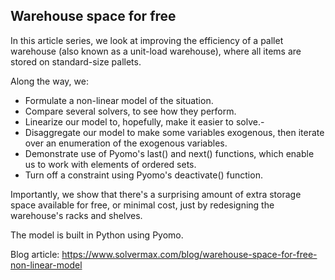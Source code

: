 ## Warehouse space for free
In this article series, we look at improving the efficiency of a pallet warehouse (also known as a unit-load warehouse), where all items are stored on standard-size pallets.

Along the way, we:

- Formulate a non-linear model of the situation.
- Compare several solvers, to see how they perform.
- Linearize our model to, hopefully, make it easier to solve.-
- Disaggregate our model to make some variables exogenous, then iterate over an enumeration of the exogenous variables.
- Demonstrate use of Pyomo's last() and next() functions, which enable us to work with elements of ordered sets.
- Turn off a constraint using Pyomo's deactivate() function.

Importantly, we show that there's a surprising amount of extra storage space available for free, or minimal cost, just by redesigning the warehouse's racks and shelves.

The model is built in Python using Pyomo.

Blog article: https://www.solvermax.com/blog/warehouse-space-for-free-non-linear-model
